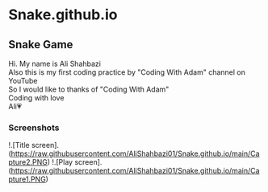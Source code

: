# Snake.github.io
## Snake Game
Hi. My name is Ali Shahbazi</br>
Also this is my first coding practice by "Coding With Adam" channel on YouTube</br>
So I would like to thanks of "Coding With Adam"</br>
Coding with love</br>
Ali💗
### Screenshots
!.[Title screen].(https://raw.githubusercontent.com/AliShahbazi01/Snake.github.io/main/Capture2.PNG)
!.[Play screen].(https://raw.githubusercontent.com/AliShahbazi01/Snake.github.io/main/Capture1.PNG)
